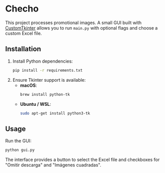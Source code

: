 # Checho

This project processes promotional images. A small GUI built with [CustomTkinter](https://github.com/TomSchimansky/CustomTkinter) allows you to run `main.py` with optional flags and choose a custom Excel file.

## Installation

1. Install Python dependencies:
   ```bash
   pip install -r requirements.txt
   ```
2. Ensure Tkinter support is available:
   - **macOS**:
     ```bash
     brew install python-tk
     ```
   - **Ubuntu / WSL**:
     ```bash
     sudo apt-get install python3-tk
     ```

## Usage

Run the GUI:
```bash
python gui.py
```
The interface provides a button to select the Excel file and checkboxes for "Omitir descarga" and "Imágenes cuadradas".

